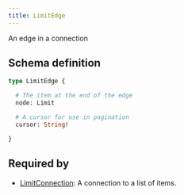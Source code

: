 ```yaml
---
title: LimitEdge
---
```


An edge in a connection

## Schema definition
```graphql
type LimitEdge {

  # The item at the end of the edge
  node: Limit 

  # A cursor for use in pagination
  cursor: String! 

}
```
## Required by
* [LimitConnection](graphql/schema/limitconnection.md): A connection to a list of items.
